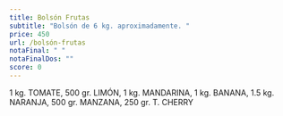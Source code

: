 ```yaml
---
title: Bolsón Frutas
subtitle: "Bolsón de 6 kg. aproximadamente. "
price: 450
url: /bolsón-frutas
notaFinal: " "
notaFinalDos: ""
score: 0
---
```

1 kg. TOMATE, 500 gr. LIMÓN, 1 kg. MANDARINA, 1 kg. BANANA, 1.5 kg. NARANJA, 500 gr. MANZANA, 250 gr. T. CHERRY